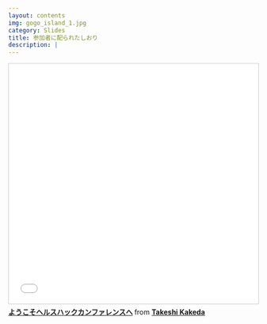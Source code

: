 ```yaml
---
layout: contents
img: gogo_island_1.jpg
category: Slides
title: 参加者に配られたしおり
description: |
---
```

<iframe src="//www.slideshare.net/slideshow/embed_code/key/3V3z0Jwg6bhHRj" width="595" height="485" frameborder="0" marginwidth="0" marginheight="0" scrolling="no" style="border:1px solid #CCC; border-width:1px; margin-bottom:5px; max-width: 100%;" allowfullscreen> </iframe> <div style="margin-bottom:5px"> <strong> <a href="//www.slideshare.net/kkd/ss-59259255" title="ようこそヘルスハックカンファレンスへ" target="_blank">ようこそヘルスハックカンファレンスへ</a> </strong> from <strong><a target="_blank" href="//www.slideshare.net/kkd">Takeshi Kakeda</a></strong> </div>
